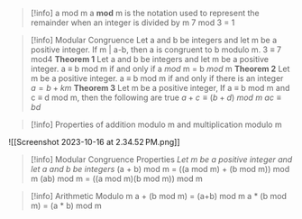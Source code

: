 > [!info] a mod m
> a **mod** m is the notation used to represent the remainder when an integer is divided by m
> 7 mod 3 = 1

> [!info] Modular Congruence
> Let a and b be integers and let m be a positive integer. If m | a-b, then a is congruent to b modulo m. 
> 3 $\equiv$ 7 mod4
> **Theorem 1**
> Let a and b be integers and let m be a positive integer.
> a $\equiv$ b mod m if and only if a *mod* m = b *mod* m
> **Theorem 2**
> Let m be a positive integer. a $\equiv$ b mod m if and only if there is an integer $a =b+km$
> **Theorem 3**
> Let m be a positive integer, If a $\equiv$ b mod m and c $\equiv$ d mod m, then the following are true
> $a + c \equiv (b + d) \: mod \: m$
> $ac \equiv bd$

> [!info] Properties of addition modulo m and multiplication modulo m
> 
![[Screenshot 2023-10-16 at 2.34.52 PM.png]]

>[!info] Modular Congruence Properties
>*Let m be a positive integer and let a and b be integers*
>(a + b) mod m = ((a mod m) + (b mod m)) mod m
>(ab) mod m = ((a mod m)(b mod m)) mod m
>

> [!info] Arithmetic Modulo m
> a + (b mod m) = (a+b) mod m
> a \* (b mod m) = (a \* b) mod m
